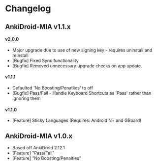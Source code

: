 # Changelog

## AnkiDroid-MIA v1.1.x

#### v2.0.0

* Major upgrade due to use of new signing key - requires uninstall and reinstall
* [Bugfix] Fixed Sync functionality
* [Bugfix] Removed unnecessary upgrade checks on app update.

#### v1.1.1

* Defaulted 'No Boosting/Penatlies' to off
* [Bugfix] Pass/Fail - Handle Keyboard Shortcuts as 'Pass' rather than ignoring them

#### v1.1.0

* [Feature] Sticky Languages (Requires: Android N+ and GBoard) 

## AnkiDroid-MIA v1.0.x

* Based off AnkiDroid 2.12.1
* [Feature] "Pass/Fail"
* [Feature] "No Boosting/Penalties"
